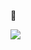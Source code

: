 🦪  

[![](https://img.shields.io/badge/Blog-000000?style=flat-square&logo=Jekyll&logoColor=white"/)](https://pearl-sea.github.io/)
